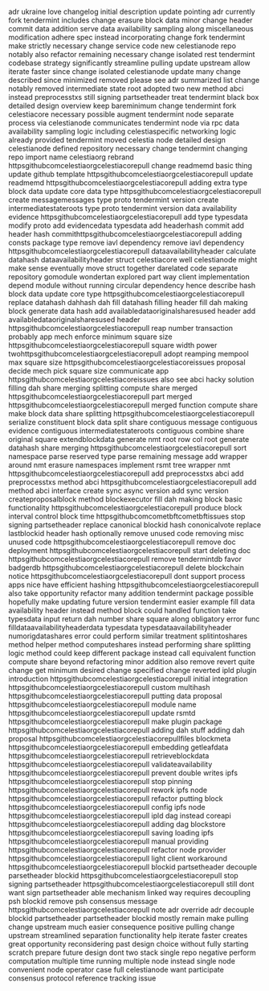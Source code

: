 adr ukraine love changelog initial description update pointing adr currently fork tendermint includes change erasure block data minor change header commit data addition serve data availability sampling along miscellaneous modification adhere spec instead incorporating change fork tendermint make strictly necessary change service code new celestianode repo notably also refactor remaining necessary change isolated rest tendermint codebase strategy significantly streamline pulling update upstream allow iterate faster since change isolated celestianode update many change described since minimized removed please see adr summarized list change notably removed intermediate state root adopted two new method abci instead preprocesstxs still signing partsetheader treat tendermint black box detailed design overview keep bareminimum change tendermint fork celestiacore necessary possible augment tendermint node separate process via celestianode communicates tendermint node via rpc data availability sampling logic including celestiaspecific networking logic already provided tendermint moved celestia node detailed design celestianode defined repository necessary change tendermint changing repo import name celestiaorg rebrand httpsgithubcomcelestiaorgcelestiacorepull change readmemd basic thing update github template httpsgithubcomcelestiaorgcelestiacorepull update readmemd httpsgithubcomcelestiaorgcelestiacorepull adding extra type block data update core data type httpsgithubcomcelestiaorgcelestiacorepull create messagemessages type proto tendermint version create intermediatestateroots type proto tendermint version data availability evidence httpsgithubcomcelestiaorgcelestiacorepull add type typesdata modify proto add evidencedata typesdata add headerhash commit add header hash commithttpsgithubcomcelestiaorgcelestiacorepull adding consts package type remove iavl dependency remove iavl dependency httpsgithubcomcelestiaorgcelestiacorepull dataavailabilityheader calculate datahash dataavailabilityheader struct celestiacore well celestianode might make sense eventually move struct together darelated code separate repository gomodule wondertan explored part way client implementation depend module without running circular dependency hence describe hash block data update core type httpsgithubcomcelestiaorgcelestiacorepull replace datahash dahhash dah fill datahash filling header fill dah making block generate data hash add availabledataoriginalsharesused header add availabledataoriginalsharesused header httpsgithubcomcelestiaorgcelestiacorepull reap number transaction probably app mech enforce minimum square size httpsgithubcomcelestiaorgcelestiacorepull square width power twohttpsgithubcomcelestiaorgcelestiacorepull adopt reamping mempool max square size httpsgithubcomcelestiaorgcelestiacoreissues proposal decide mech pick square size communicate app httpsgithubcomcelestiaorgcelestiacoreissues also see abci hacky solution filling dah share merging splitting compute share merged httpsgithubcomcelestiaorgcelestiacorepull part merged httpsgithubcomcelestiaorgcelestiacorepull merged function compute share make block data share splitting httpsgithubcomcelestiaorgcelestiacorepull serialize constituent block data split share contiguous message contiguous evidence contiguous intermediatestateroots contiguous combine share original square extendblockdata generate nmt root row col root generate datahash share merging httpsgithubcomcelestiaorgcelestiacorepull sort namespace parse reserved type parse remaining message add wrapper around nmt erasure namespaces implement rsmt tree wrapper nmt httpsgithubcomcelestiaorgcelestiacorepull add preprocesstxs abci add preprocesstxs method abci httpsgithubcomcelestiaorgcelestiacorepull add method abci interface create sync async version add sync version createproposalblock method blockexecutor fill dah making block basic functionality httpsgithubcomcelestiaorgcelestiacorepull produce block interval control block time httpsgithubcomcometbftcometbftissues stop signing partsetheader replace canonical blockid hash cononicalvote replace lastblockid header hash optionally remove unused code removing misc unused code httpsgithubcomcelestiaorgcelestiacorepull remove doc deployment httpsgithubcomcelestiaorgcelestiacorepull start deleting doc httpsgithubcomcelestiaorgcelestiacorepull remove tendermintdb favor badgerdb httpsgithubcomcelestiaorgcelestiacorepull delete blockchain notice httpsgithubcomcelestiaorgcelestiacorepull dont support process apps nice have efficient hashing httpsgithubcomcelestiaorgcelestiacorepull also take opportunity refactor many addition tendermint package possible hopefully make updating future version tendermint easier example fill data availability header instead method block could handled function take typesdata input return dah number share square along obligatory error func filldataavailabilityheaderdata typesdata typesdataavailabilityheader numorigdatashares error could perform similar treatment splitintoshares method helper method computeshares instead performing share splitting logic method could keep different package instead call equivalent function compute share beyond refactoring minor addition also remove revert quite change get minimum desired change specified change reverted ipld plugin introduction httpsgithubcomcelestiaorgcelestiacorepull initial integration httpsgithubcomcelestiaorgcelestiacorepull custom multihash httpsgithubcomcelestiaorgcelestiacorepull putting data proposal httpsgithubcomcelestiaorgcelestiacorepull module name httpsgithubcomcelestiaorgcelestiacorepull update rsmtd httpsgithubcomcelestiaorgcelestiacorepull make plugin package httpsgithubcomcelestiaorgcelestiacorepull adding dah stuff adding dah proposal httpsgithubcomcelestiaorgcelestiacorepullfiles blockmeta httpsgithubcomcelestiaorgcelestiacorepull embedding getleafdata httpsgithubcomcelestiaorgcelestiacorepull retrieveblockdata httpsgithubcomcelestiaorgcelestiacorepull validateavailability httpsgithubcomcelestiaorgcelestiacorepull prevent double writes ipfs httpsgithubcomcelestiaorgcelestiacorepull stop pinning httpsgithubcomcelestiaorgcelestiacorepull rework ipfs node httpsgithubcomcelestiaorgcelestiacorepull refactor putting block httpsgithubcomcelestiaorgcelestiacorepull config ipfs node httpsgithubcomcelestiaorgcelestiacorepull ipld dag instead coreapi httpsgithubcomcelestiaorgcelestiacorepull adding dag blockstore httpsgithubcomcelestiaorgcelestiacorepull saving loading ipfs httpsgithubcomcelestiaorgcelestiacorepull manual providing httpsgithubcomcelestiaorgcelestiacorepull refactor node provider httpsgithubcomcelestiaorgcelestiacorepull light client workaround httpsgithubcomcelestiaorgcelestiacorepull blockid partsetheader decouple parsetheader blockid httpsgithubcomcelestiaorgcelestiacorepull stop signing partsetheader httpsgithubcomcelestiaorgcelestiacorepull still dont want sign partsetheader able mechanism linked way requires decoupling psh blockid remove psh consensus message httpsgithubcomcelestiaorgcelestiacorepull note adr override adr decouple blockid partsetheader partsetheader blockid mostly remain make pulling change upstream much easier consequence positive pulling change upstream streamlined separation functionality help iterate faster creates great opportunity reconsidering past design choice without fully starting scratch prepare future design dont two stack single repo negative perform computation multiple time running multiple node instead single node convenient node operator case full celestianode want participate consensus protocol reference tracking issue